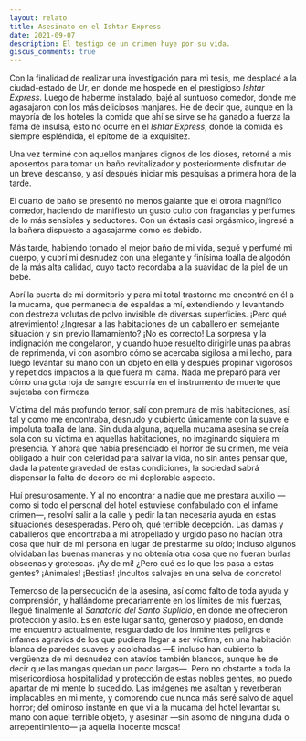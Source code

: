 ```yaml
---
layout: relato
title: Asesinato en el Ishtar Express
date: 2021-09-07
description: El testigo de un crimen huye por su vida.
giscus_comments: true
---
```


Con la finalidad de realizar una investigación para mi tesis, me desplacé a la ciudad-estado de Ur, en donde me hospedé en el prestigioso _Ishtar Express_. Luego de haberme instalado, bajé al suntuoso comedor, donde me agasajaron con los más deliciosos manjares. He de decir que, aunque en la mayoría de los hoteles la comida que ahí se sirve se ha ganado a fuerza la fama de insulsa, esto no ocurre en el _Ishtar Express_, donde la comida es siempre espléndida, el epítome de la exquisitez.

Una vez terminé con aquellos manjares dignos de los dioses, retorné a mis aposentos para tomar un baño revitalizador y posteriormente disfrutar de un breve descanso, y así después iniciar mis pesquisas a primera hora de la tarde.

El cuarto de baño se presentó no menos galante que el otrora magnífico comedor, haciendo de manifiesto un gusto culto con fragancias y perfumes de lo más sensibles y seductores. Con un éxtasis casi orgásmico, ingresé a la bañera dispuesto a agasajarme como es debido.

Más tarde, habiendo tomado el mejor baño de mi vida, sequé y perfumé mi cuerpo, y cubrí mi desnudez con una elegante y finísima toalla de algodón de la más alta calidad, cuyo tacto recordaba a la suavidad de la piel de un bebé. 

Abrí la puerta de mi dormitorio y para mi total trastorno me encontré en él a la mucama, que permanecía de espaldas a mí, extendiendo y levantando con destreza volutas de polvo invisible de diversas superficies. ¡Pero qué atrevimiento! ¿Ingresar a las habitaciones de un caballero en semejante situación y sin previo llamamiento? ¡No es correcto! La sorpresa y la indignación me congelaron, y cuando hube resuelto dirigirle unas palabras de reprimenda, vi con asombro cómo se acercaba sigilosa a mi lecho, para luego levantar su mano con un objeto en ella y después propinar vigorosos y repetidos impactos a la que fuera mi cama. Nada me preparó para ver cómo una gota roja de sangre escurría en el instrumento de muerte que sujetaba con firmeza. 

Víctima del más profundo terror, salí con premura de mis habitaciones, así, tal y como me encontraba, desnudo y cubierto únicamente con la suave e impoluta toalla de lana. Sin duda alguna, aquella mucama asesina se creía sola con su víctima en aquellas habitaciones, no imaginando siquiera mi presencia. Y ahora que había presenciado el horror de su crimen, me veía obligado a huir con celeridad para salvar la vida, no sin antes pensar que, dada la patente gravedad de estas condiciones, la sociedad sabrá dispensar la falta de decoro de mi deplorable aspecto.

Huí presurosamente. Y al no encontrar a nadie que me prestara auxilio —como si todo el personal del hotel estuviese confabulado con el infame crimen—, resolví salir a la calle y pedir la tan necesaria ayuda en estas situaciones desesperadas. Pero oh, qué terrible decepción. Las damas y caballeros que encontraba a mi atropellado y urgido paso no hacían otra cosa que huir de mi persona en lugar de prestarme su oído; incluso algunos olvidaban las buenas maneras y no obtenía otra cosa que no fueran burlas obscenas y grotescas. ¡Ay de mí! ¿Pero qué es lo que les pasa a estas gentes? ¡Animales! ¡Bestias! ¡Incultos salvajes en una selva de concreto!

Temeroso de la persecución de la asesina, así como falto de toda ayuda y comprensión, y hallándome precariamente en los límites de mis fuerzas, llegué finalmente al _Sanatorio del Santo Suplicio_, en donde me ofrecieron protección y asilo. Es en este lugar santo, generoso y piadoso, en donde me encuentro actualmente, resguardado de los inminentes peligros e infames agravios de los que pudiera llegar a ser víctima, en una habitación blanca de paredes suaves y acolchadas —E incluso han cubierto la vergüenza de mi desnudez con atavíos también blancos, aunque he de decir que las mangas quedan un poco largas—. Pero no obstante a toda la misericordiosa hospitalidad y protección de estas nobles gentes, no puedo apartar de mi mente lo sucedido. Las imágenes me asaltan y reverberan implacables en mi mente, y comprendo que nunca más seré salvo de aquel horror; del ominoso instante en que vi a la mucama del hotel levantar su mano con aquel terrible objeto, y asesinar —sin asomo de ninguna duda o arrepentimiento— ¡a aquella inocente mosca!